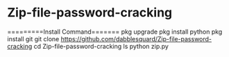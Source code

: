 # Zip-file-password-cracking

=========Install Command=======
pkg upgrade 
pkg install python 
pkg install git
git clone https://github.com/dabblesquard/Zip-file-password-cracking
cd Zip-file-password-cracking
ls 
python zip.py
